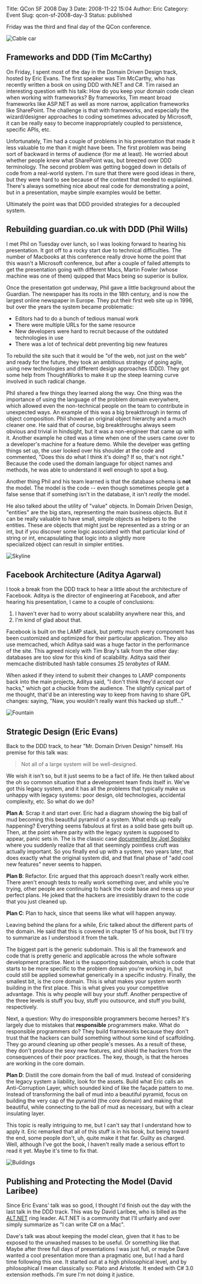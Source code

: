 Title: QCon SF 2008 Day 3
Date: 2008-11-22 15:04
Author: Eric
Category: Event
Slug: qcon-sf-2008-day-3
Status: published

Friday was the third and final day of the QCon conference.

![Cable car]({filename}/images/qcon-11.jpg)

Frameworks and DDD (Tim McCarthy)
---------------------------------

On Friday, I spent most of the day in the Domain Driven Design track,
hosted by Eric Evans. The first speaker was Tim McCarthy, who has
recently written a book on using DDD with.NET and C\#. Tim raised an
interesting question with his talk: How do you keep your domain code
clean when working with frameworks? By frameworks, Tim meant broad
frameworks like ASP.NET as well as more narrow, application frameworks
like SharePoint. The challenge is that with frameworks, and especially
the wizard/designer approaches to coding sometimes advocated by
Microsoft, it can be really easy to become inappropriately coupled to
persistence, specific APIs, etc.

Unfortunately, Tim had a couple of problems in his presentation that
made it less valuable to me than it might have been. The first problem
was being sort of backward in terms of audience (for me at least). He
worried about whether people knew what SharePoint was, but breezed over
DDD terminology. The second problem was getting bogged down in details
of code from a real-world system. I'm sure that there were good ideas in
there, but they were hard to see because of the context that needed to
explained. There's always something nice about real code for
demonstrating a point, but in a presentation, maybe simple examples
would be better.

Ultimately the point was that DDD provided strategies for a decoupled
system.

Rebuilding guardian.co.uk with DDD (Phil Wills)
-----------------------------------------------

I met Phil on Tuesday over lunch, so I was looking forward to
hearing his presentation. It got off to a rocky start due to technical
difficulties. The number of Macbooks at this conference really drove
home the point that this wasn't a Microsoft conference, but after a
couple of failed attempts to get the presentation going with different
Macs, Martin Fowler (whose machine was one of them) quipped that Macs
being so superior is bullox.

Once the presentation got underway, Phil gave a little background about
the Guardian. The newspaper has its roots in the 18th century, and is
now the largest online newspaper in Europe. They put their first web
site up in 1996, but over the years the system became problematic:

-   Editors had to do a bunch of tedious manual work
-   There were multiple URLs for the same resource
-   New developers were hard to recruit because of the outdated
    technologies in use
-   There was a lot of technical debt preventing big new features

To rebuild the site such that it would be "of the web, not just on the
web" and ready for the future, they took an ambitious strategy of going
agile, using new technologies and different design approaches (DDD).
They got some help from ThoughtWorks to make it up the steep learning
curve involved in such radical change.

Phil shared a few things they learned along the way. One thing was the
importance of using the language of the problem domain everywhere, which
allowed even the non-technical people on the team to contribute in
unexpected ways. An example of this was a big breakthrough in terms of
object composition. Phil showed an original object hierarchy and a much
cleaner one. He said that of course, big breakthroughs always seem
obvious and trivial in hindsight, but it was a non-engineer that came up
with it. Another example he cited was a time when one of the users came
over to a developer's machine for a feature demo. While the develper was
getting things set up, the user looked over his shoulder at the code and
commented, "Does this do what I think it's doing? If so, that's not
right." Because the code used the domain language for object names and
methods, he was able to understand it well enough to spot a bug.

Another thing Phil and his team learned is that the database schema is
**not** the model. The model is the code -- even though sometimes people
get a false sense that if something isn't in the database, it isn't
*really* the model.

He also talked about the utility of "value" objects. In Domain Driven
Design, "entities" are the big stars, representing the main business
objects. But it can be really valuable to have small, simple objects as
helpers to the entities. These are objects that might just be
represented as a string or an int, but if you discover some logic
associated with that particular kind of string or int, encapsulating
that logic into a slightly more specialized object can result in simpler
entities.

![Skyline]({filename}/images/qcon-9.jpg)

Facebook Architecture (Aditya Agarwal)
--------------------------------------

I took a break from the DDD track to hear a little about the
architecture of Facebook. Aditya is the director of engineering at
Facebook, and after hearing his presentation, I came to a couple of
conclusions:

1.  I haven't ever had to worry about scalability anywhere near this,
    and
2.  I'm kind of glad about that.

Facebook is built on the LAMP stack, but pretty much every component has
been customized and optimized for their particular application. They
also use memcached, which Aditya said was a huge factor in the
performance of the site. This agreed nicely with Tim Bray's talk from
the other day: databases are too slow for this kind of scalability.
Aditya said their memcache distributed hash table consumes 25
*terabytes* of RAM.

When asked if they intend to submit their changes to LAMP components
back into the main projects, Aditya said, "I don't think they'd accept
our hacks," which got a chuckle from the audience. The slightly cynical
part of me thought, that'd be an interesting way to keep from having to
share GPL changes: saying, "Naw, you wouldn't really want this hacked up
stuff..."

![Fountain]({filename}/images/qcon-8.jpg)

Strategic Design (Eric Evans)
-----------------------------

Back to the DDD track, to hear "Mr. Domain Driven Design" himself. His
premise for this talk was:

> Not all of a large system will be well-designed.

We wish it isn't so, but it just seems to be a fact of life. He then
talked about the oh so common situation that a development team finds
itself in. We've got this legacy system, and it has all the problems
that typically make us unhappy with legacy systems: poor design, old
technologies, accidental complexity, etc. So what do we do?

**Plan A**: Scrap it and start over. Eric had a diagram showing the big
ball of mud becoming this beautiful pyramid of a system. What ends up
really happening? Everything seems fabulous at first as a solid base
gets built up. Then, at the point where parity with the legacy system is
supposed to appear, panic sets in. The is the classic case [documented
by Joel
Spolsky](http://www.joelonsoftware.com/articles/fog0000000069.html)
where you suddenly realize that all that seemingly pointless cruft was
actually important. So you finally end up with a system, two years
later, that does exactly what the original system did, and that final
phase of "add cool new features" never seems to happen.

**Plan B**: Refactor. Eric argued that this approach doesn't really work
either. There aren't enough tests to really work something over, and
while you're trying, other people are continuing to hack the code base
and mess up your perfect plans. He joked that the hackers are
irresistibly drawn to the code that you just cleaned up.

**Plan C**: Plan to hack, since that seems like what will happen anyway.

Leaving behind the plans for a while, Eric talked about the different
parts of the domain. He said that this is covered in chapter 15 of his
book, but I'll try to summarize as I understood it from the talk.

The biggest part is the generic subdomain. This is all the framework and
code that is pretty generic and applicable across the whole software
development practise. Next is the supporting subdomain, which is code
that starts to be more specific to the problem domain you're working in,
but could still be applied somewhat generically in a specific industry.
Finally, the smallest bit, is the core domain. This is what makes your
system worth building in the first place. This is what gives you your
competitive advantage. This is why people will buy your stuff. Another
perspective of the three levels is stuff you buy, stuff you outsource,
and stuff you build, respectively.

Next, a question: Why do irresponsible programmers become heroes? It's
largely due to mistakes that **responsible** programmers make. What do
responsible programmers do? They build frameworks because they don't
trust that the hackers can build something without some kind of
scaffolding. They go around cleaning up other people's messes. As a
result of these, they don't produce the sexy new features, and shield
the hackers from the consequences of their poor practices. The key,
though, is that the heroes are working in the core domain.

**Plan D**: Distill the core domain from the ball of mud. Instead of
considering the legacy system a liability, look for the assets. Build
what Eric calls an Anti-Corruption Layer, which sounded kind of like the
façade pattern to me. Instead of transforming the ball of mud into a
beautiful pyramid, focus on building the very cap of the pyramid (the
core domain) and making that beautiful, while connecting to the ball of
mud as necessary, but with a clear insulating layer.

This topic is really intriguing to me, but I can't say that I understand
how to apply it. Eric remarked that all of this stuff is in his book,
but being toward the end, some people don't, uh, quite make it that far.
Guilty as charged. Well, although I've got the book, I haven't really
made a serious effort to read it yet. Maybe it's time to fix that.

![Buildings]({filename}/images/qcon-10.jpg)

Publishing and Protecting the Model (David Laribee)
---------------------------------------------------

Since Eric Evans' talk was so good, I thought I'd finish out the day
with the last talk in the DDD track. This was by David Laribee, who is
billed as the [ALT.NET](http://altdotnet.org/) ring leader. ALT.NET is a
community that I'll unfairly and over simply summarize as "I can
write C\# on a Mac".

Dave's talk was about keeping the model clean, given that it has to be
exposed to the unwashed masses to be useful. Or something like that.
Maybe after three full days of presentations I was just full, or maybe
Dave wanted a cool presentation more than a pragmatic one, but I had a
hard time following this one. It started out at a high philosophical
level, and by philosophical I mean classically so: Plato and Aristotle.
It ended with C\# 3.0 extension methods. I'm sure I'm not doing it
justice.
